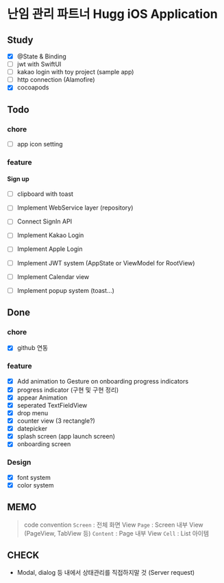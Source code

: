 #  난임 관리 파트너 Hugg iOS Application


## Study
- [x] @State & Binding
- [ ] jwt with SwiftUI
- [ ] kakao login with toy project (sample app)
- [ ] http connection (Alamofire)
- [x] cocoapods

## Todo
### chore
- [ ] app icon setting

### feature

#### Sign up
- [ ] clipboard with toast

- [ ] Implement WebService layer (repository)
- [ ] Connect SignIn API
- [ ] Implement Kakao Login
- [ ] Implement Apple Login
- [ ] Implement JWT system (AppState or ViewModel for RootView)
- [ ] Implement Calendar view
- [ ] Implement popup system (toast...)

## Done
### chore
- [x] github 연동 

### feature
- [x] Add animation to Gesture on onboarding progress indicators
- [x] progress indicator (구현 및 구현 정리)
- [x] appear Animation
- [x] seperated TextFieldView
- [x] drop menu
- [x] counter view (3 rectangle?)
- [x] datepicker
- [x] splash screen (app launch screen)
- [x] onboarding screen

### Design
- [x] font system
- [x] color system

## MEMO
> code convention
`Screen` : 전체 화면 View
`Page` : Screen 내부 View (PageView, TabView 등)
`Content` : Page 내부 View
`Cell` : List 아이템

## CHECK
- Modal, dialog 등 내에서 상태관리를 직접하지말 것 (Server request)
